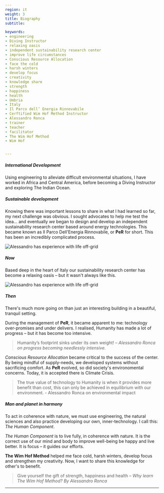 ```yaml
---
region: it
weight: 3
title: Biography
subtitle:

keywords:
- engineering
- Diving Instructor
- relaxing oasis
- independent sustainability research center
- improve life circumstances
- Conscious Resource Allocation
- face the cold
- harsh winters
- develop focus
- creativity
- knowledge share
- strength
- happiness
- health
- Umbria
- Italy
- Il Parco dell’ Energia Rinnovabile
- Cerftified Wim Hof Method Instructor
- Alessandro Ronca
- trainer
- teacher
- facilitator
- The Wim Hof Method
- Wim Hof


---
```


<!--#### Alessandro Ronca's Biography -->

##### International Development

Using engineering to alleviate difficult environmental situations, I have worked in Africa and Central America, before becoming a Diving Instructor and exploring The Indian Ocean.

##### Sustainable development

Knowing there was important lessons to share in what I had learned so far, my next challenge was obvious. I sought advocates to help me test the idea… and eventually _we_ began to design and develop an independent sustainability research center based around energy technologies. This became known as <span lang="it">Il Parco Dell'Energia Rinnovabile</span>, or **PeR** for short. This has been an incredibly complicated process.

![Alessandro has experience with life off-grid](/images/472803_10150792452772746_2030068506_o-2x.jpg)

##### Now

Based deep in the heart of Italy our sustainability research center has become a relaxing oasis – but it wasn't always like this.

![Alessandro has experience with life off-grid](/images/DSCN0436-2x.JPG)

##### Then

There's much more going on than just an interesting building in a beautiful, tranquil setting.

During the management of **PeR**, it became apparent to me: technology over-promises and under delivers. I realised, Humanity has made a lot of progress – but it has become too intensive.

> Humanity’s footprint sinks under its own weight! <cite>– Alessandro Ronca on progress becoming needlessly intensive.</cite>

_Conscious Resource Allocation_ became critical to the success of the center. By being mindful of supply-needs, we developed systems without sacrificing comfort. As **PeR** evolved, so did society's environomental concerns. Today, it is accepted there is Climate Crisis.

> The true value of technology to Humanity is when it provides more benefit than cost, this can only be achieved in equilibrium with our environment. - Alessandro Ronca on environmental impact

<!-- [Alessandro Ronca](https://alessandroronca.netlify.com/about/biography/) -->

##### Man and planet in harmony

To act in coherence with nature, we must use engineering, the natural sciences and also practice developing our own, inner-technology. I call this: _The Human Component_.

_The Human Component_ is to live fully, in coherence with nature. It is the correct use of our mind and body to improve well-being be happy and live better. It is focus – it guides our efforts.

**The Wim Hof Method** helped me face cold, harsh winters, develop focus and strengthen my creativity. Now, I want to share this knowledge for other's to benefit.

> Give yourself the gift of strength, happiness and health <cite>– Why learn The Wim Hof Method? By Alessandro Ronca</cite>

* * *
